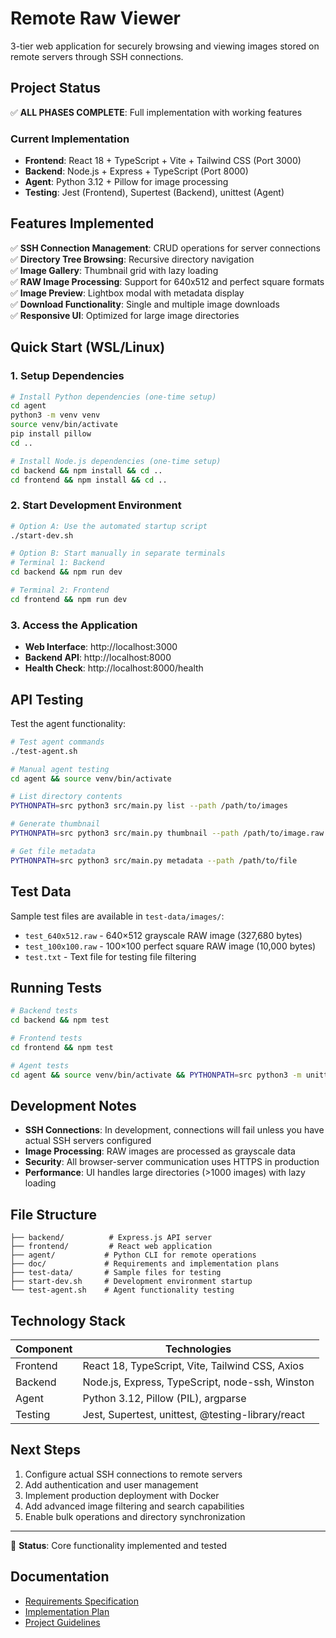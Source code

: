 # Remote Raw Viewer

3-tier web application for securely browsing and viewing images stored on remote servers through SSH connections.

## Project Status

✅ **ALL PHASES COMPLETE**: Full implementation with working features

### Current Implementation

- **Frontend**: React 18 + TypeScript + Vite + Tailwind CSS (Port 3000)
- **Backend**: Node.js + Express + TypeScript (Port 8000)  
- **Agent**: Python 3.12 + Pillow for image processing
- **Testing**: Jest (Frontend), Supertest (Backend), unittest (Agent)

## Features Implemented

✅ **SSH Connection Management**: CRUD operations for server connections  
✅ **Directory Tree Browsing**: Recursive directory navigation  
✅ **Image Gallery**: Thumbnail grid with lazy loading  
✅ **RAW Image Processing**: Support for 640x512 and perfect square formats  
✅ **Image Preview**: Lightbox modal with metadata display  
✅ **Download Functionality**: Single and multiple image downloads  
✅ **Responsive UI**: Optimized for large image directories

## Quick Start (WSL/Linux)

### 1. Setup Dependencies

```bash
# Install Python dependencies (one-time setup)
cd agent
python3 -m venv venv
source venv/bin/activate
pip install pillow
cd ..

# Install Node.js dependencies (one-time setup)
cd backend && npm install && cd ..
cd frontend && npm install && cd ..
```

### 2. Start Development Environment

```bash
# Option A: Use the automated startup script
./start-dev.sh

# Option B: Start manually in separate terminals
# Terminal 1: Backend
cd backend && npm run dev

# Terminal 2: Frontend  
cd frontend && npm run dev
```

### 3. Access the Application

- **Web Interface**: http://localhost:3000
- **Backend API**: http://localhost:8000
- **Health Check**: http://localhost:8000/health

## API Testing

Test the agent functionality:

```bash
# Test agent commands
./test-agent.sh

# Manual agent testing
cd agent && source venv/bin/activate

# List directory contents
PYTHONPATH=src python3 src/main.py list --path /path/to/images

# Generate thumbnail
PYTHONPATH=src python3 src/main.py thumbnail --path /path/to/image.raw

# Get file metadata
PYTHONPATH=src python3 src/main.py metadata --path /path/to/file
```

## Test Data

Sample test files are available in `test-data/images/`:
- `test_640x512.raw` - 640×512 grayscale RAW image (327,680 bytes)
- `test_100x100.raw` - 100×100 perfect square RAW image (10,000 bytes)
- `test.txt` - Text file for testing file filtering

## Running Tests

```bash
# Backend tests
cd backend && npm test

# Frontend tests  
cd frontend && npm test

# Agent tests
cd agent && source venv/bin/activate && PYTHONPATH=src python3 -m unittest discover tests/ -v
```

## Development Notes

- **SSH Connections**: In development, connections will fail unless you have actual SSH servers configured
- **Image Processing**: RAW images are processed as grayscale data
- **Security**: All browser-server communication uses HTTPS in production
- **Performance**: UI handles large directories (>1000 images) with lazy loading

## File Structure

```
├── backend/          # Express.js API server
├── frontend/         # React web application  
├── agent/           # Python CLI for remote operations
├── doc/             # Requirements and implementation plans
├── test-data/       # Sample files for testing
├── start-dev.sh     # Development environment startup
└── test-agent.sh    # Agent functionality testing
```

## Technology Stack

| Component | Technologies |
|-----------|-------------|
| Frontend | React 18, TypeScript, Vite, Tailwind CSS, Axios |
| Backend | Node.js, Express, TypeScript, node-ssh, Winston |
| Agent | Python 3.12, Pillow (PIL), argparse |
| Testing | Jest, Supertest, unittest, @testing-library/react |

## Next Steps

1. Configure actual SSH connections to remote servers
2. Add authentication and user management
3. Implement production deployment with Docker
4. Add advanced image filtering and search capabilities
5. Enable bulk operations and directory synchronization

---

🚀 **Status**: Core functionality implemented and tested

## Documentation

- [Requirements Specification](doc/RequirementsSpecification.md)
- [Implementation Plan](doc/ImplementationPlan.md)
- [Project Guidelines](CLAUDE.md)